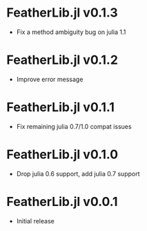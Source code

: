 # FeatherLib.jl v0.1.3
* Fix a method ambiguity bug on julia 1.1

# FeatherLib.jl v0.1.2
* Improve error message

# FeatherLib.jl v0.1.1
* Fix remaining julia 0.7/1.0 compat issues

# FeatherLib.jl v0.1.0
* Drop julia 0.6 support, add julia 0.7 support

# FeatherLib.jl v0.0.1
* Initial release
